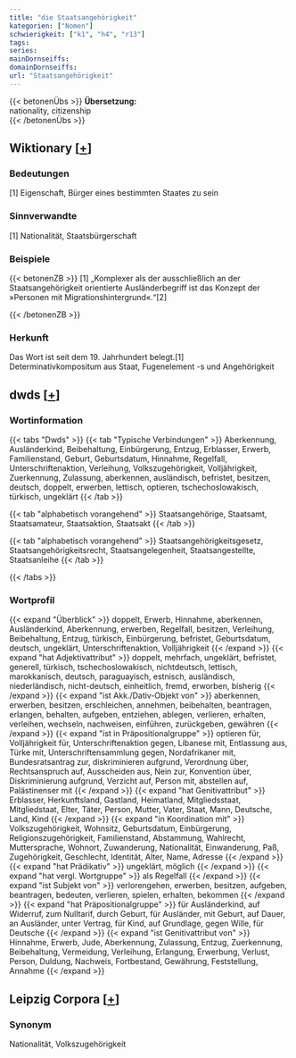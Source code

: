```yaml
---
title: "die Staatsangehörigkeit"
kategorien: ["Nomen"]
schwierigkeit: ["k1", "h4", "r13"]
tags:
series:
mainDornseiffs:
domainDornseiffs:
url: "Staatsangehörigkeit"
---
```


{{< betonenÜbs >}}
**Übersetzung:**  
nationality, citizenship  
{{< /betonenÜbs >}}

## Wiktionary [[+](https://de.wiktionary.org/wiki/Staatsangehörigkeit)]

### Bedeutungen
[1] Eigenschaft, Bürger eines bestimmten Staates zu sein  

### Sinnverwandte
[1] Nationalität, Staatsbürgerschaft  

### Beispiele
{{< betonenZB >}}
[1] „Komplexer als der ausschließlich an der Staatsangehörigkeit orientierte Ausländerbegriff ist das Konzept der »Personen mit Migrationshintergrund«.“[2]  

{{< /betonenZB >}}
### Herkunft
Das Wort ist seit dem 19. Jahrhundert belegt.[1]  
Determinativkompositum aus Staat, Fugenelement -s und Angehörigkeit  



## dwds [[+](https://www.dwds.de/wb/Staatsangehörigkeit)]

### Wortinformation
{{< tabs "Dwds" >}}
{{< tab "Typische Verbindungen" >}}
Aberkennung, Ausländerkind, Beibehaltung, Einbürgerung, Entzug, Erblasser, Erwerb, Familienstand, Geburt, Geburtsdatum, Hinnahme, Regelfall, Unterschriftenaktion, Verleihung, Volkszugehörigkeit, Volljährigkeit, Zuerkennung, Zulassung, aberkennen, ausländisch, befristet, besitzen, deutsch, doppelt, erwerben, lettisch, optieren, tschechoslowakisch, türkisch, ungeklärt
{{< /tab >}}

{{< tab "alphabetisch vorangehend" >}}
Staatsangehörige, Staatsamt, Staatsamateur, Staatsaktion, Staatsakt
{{< /tab >}}

{{< tab "alphabetisch vorangehend" >}}
Staatsangehörigkeitsgesetz, Staatsangehörigkeitsrecht, Staatsangelegenheit, Staatsangestellte, Staatsanleihe
{{< /tab >}}

{{< /tabs >}}

### Wortprofil
{{< expand "Überblick" >}} doppelt, Erwerb, Hinnahme, aberkennen, Ausländerkind, Aberkennung, erwerben, Regelfall, besitzen, Verleihung, Beibehaltung, Entzug, türkisch, Einbürgerung, befristet, Geburtsdatum, deutsch, ungeklärt, Unterschriftenaktion, Volljährigkeit {{< /expand >}}
{{< expand "hat Adjektivattribut" >}} doppelt, mehrfach, ungeklärt, befristet, generell, türkisch, tschechoslowakisch, nichtdeutsch, lettisch, marokkanisch, deutsch, paraguayisch, estnisch, ausländisch, niederländisch, nicht-deutsch, einheitlich, fremd, erworben, bisherig {{< /expand >}}
{{< expand "ist Akk./Dativ-Objekt von" >}} aberkennen, erwerben, besitzen, erschleichen, annehmen, beibehalten, beantragen, erlangen, behalten, aufgeben, entziehen, ablegen, verlieren, erhalten, verleihen, wechseln, nachweisen, einführen, zurückgeben, gewähren {{< /expand >}}
{{< expand "ist in Präpositionalgruppe" >}} optieren für, Volljährigkeit für, Unterschriftenaktion gegen, Libanese mit, Entlassung aus, Türke mit, Unterschriftensammlung gegen, Nordafrikaner mit, Bundesratsantrag zur, diskriminieren aufgrund, Verordnung über, Rechtsanspruch auf, Ausscheiden aus, Nein zur, Konvention über, Diskriminierung aufgrund, Verzicht auf, Person mit, abstellen auf, Palästinenser mit {{< /expand >}}
{{< expand "hat Genitivattribut" >}} Erblasser, Herkunftsland, Gastland, Heimatland, Mitgliedsstaat, Mitgliedstaat, Elter, Täter, Person, Mutter, Vater, Staat, Mann, Deutsche, Land, Kind {{< /expand >}}
{{< expand "in Koordination mit" >}} Volkszugehörigkeit, Wohnsitz, Geburtsdatum, Einbürgerung, Religionszugehörigkeit, Familienstand, Abstammung, Wahlrecht, Muttersprache, Wohnort, Zuwanderung, Nationalität, Einwanderung, Paß, Zugehörigkeit, Geschlecht, Identität, Alter, Name, Adresse {{< /expand >}}
{{< expand "hat Prädikativ" >}} ungeklärt, möglich {{< /expand >}}
{{< expand "hat vergl. Wortgruppe" >}} als Regelfall {{< /expand >}}
{{< expand "ist Subjekt von" >}} verlorengehen, erwerben, besitzen, aufgeben, beantragen, bedeuten, verlieren, spielen, erhalten, bekommen {{< /expand >}}
{{< expand "hat Präpositionalgruppe" >}} für Ausländerkind, auf Widerruf, zum Nulltarif, durch Geburt, für Ausländer, mit Geburt, auf Dauer, an Ausländer, unter Vertrag, für Kind, auf Grundlage, gegen Wille, für Deutsche {{< /expand >}}
{{< expand "ist Genitivattribut von" >}} Hinnahme, Erwerb, Jude, Aberkennung, Zulassung, Entzug, Zuerkennung, Beibehaltung, Vermeidung, Verleihung, Erlangung, Erwerbung, Verlust, Person, Duldung, Nachweis, Fortbestand, Gewährung, Feststellung, Annahme {{< /expand >}}

## Leipzig Corpora [[+](https://corpora.uni-leipzig.de/en/res?word=Staatsangehörigkeit&corpusId=deu_newscrawl-public_2018)]


### Synonym
Nationalität, Volkszugehörigkeit

